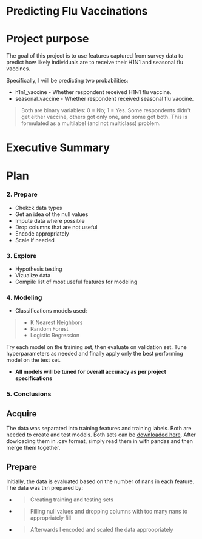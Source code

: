 # Predicting Flu Vaccinations

# Project purpose
The goal of this project is to use features captured from survey data to predict how likely individuals are to receive their H1N1 and seasonal flu vaccines.

Specifically, I will be predicting two probabilities:
- h1n1_vaccine - Whether respondent received H1N1 flu vaccine.
- seasonal_vaccine - Whether respondent received seasonal flu vaccine.
> Both are binary variables: 0 = No; 1 = Yes. Some respondents didn't get either vaccine, others got only one, and some got both. This is formulated as a multilabel (and not multiclass) problem.

# Executive Summary

# Plan
### 2. Prepare
  * Chekck data types
  * Get an idea of the null values
  * Impute data where possible
  * Drop columns that are not useful
  * Encode appropriately
  * Scale if needed
### 3. Explore
  * Hypothesis testing
  * Vizualize data
  * Compile list of most useful features for modeling
### 4. Modeling
  * Classifications models used:
  > - K Nearest Neighbors
  > - Random Forest
  > - Logistic Regression

Try each model on the training set, then evaluate on validation set. Tune hyperparameters as needed and finally apply only the best performing model on the test set.

- __All models will be tuned for overall accuracy as per project specifications__
### 5. Conclusions

## Acquire
The data was separated into training features and training labels. Both are needed to create and test models. Both sets can be [downloaded here](https://www.drivendata.org/competitions/66/flu-shot-learning/data/).
After dowloading them in .csv format, simply read them in with pandas and then merge them together.

## Prepare
Initially, the data is evaluated based on the number of nans in each feature.
The data was thn prepared by:
- > Creating training and testing sets
- > Filling null values and dropping columns with too many nans to appropriately fill
- > Afterwards I encoded and scaled the data approopriately

